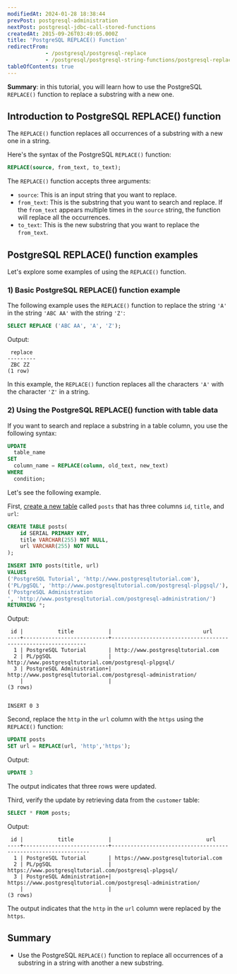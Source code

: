 ```yaml
---
modifiedAt: 2024-01-28 18:38:44
prevPost: postgresql-administration
nextPost: postgresql-jdbc-call-stored-functions
createdAt: 2015-09-26T03:49:05.000Z
title: 'PostgreSQL REPLACE() Function'
redirectFrom:
            - /postgresql/postgresql-replace 
            - /postgresql/postgresql-string-functions/postgresql-replace
tableOfContents: true
---
```


**Summary**: in this tutorial, you will learn how to use the PostgreSQL `REPLACE()` function to replace a substring with a new one.

## Introduction to PostgreSQL REPLACE() function

The `REPLACE()` function replaces all occurrences of a substring with a new one in a string.

Here's the syntax of the PostgreSQL `REPLACE()` function:

```sql
REPLACE(source, from_text, to_text);
```

The `REPLACE()` function accepts three arguments:

- `source`: This is an input string that you want to replace.
- `from_text`: This is the substring that you want to search and replace. If the `from_text` appears multiple times in the `source` string, the function will replace all the occurrences.
- `to_text`: This is the new substring that you want to replace the `from_text`.

## PostgreSQL REPLACE() function examples

Let's explore some examples of using the `REPLACE()` function.

### 1) Basic PostgreSQL REPLACE() function example

The following example uses the `REPLACE()` function to replace the string `'A'` in the string `'ABC AA'` with the string `'Z'`:

```sql
SELECT REPLACE ('ABC AA', 'A', 'Z');
```

Output:

```
 replace
---------
 ZBC ZZ
(1 row)
```

In this example, the `REPLACE()` function replaces all the characters `'A'` with the character `'Z'` in a string.

### 2) Using the PostgreSQL REPLACE() function with table data

If you want to search and replace a substring in a table column, you use the following syntax:

```sql
UPDATE
  table_name
SET
  column_name = REPLACE(column, old_text, new_text)
WHERE
  condition;
```

Let's see the following example.

First, [create a new table](/postgresql/postgresql-create-table) called `posts` that has three columns `id`, `title`, and `url`:

```sql
CREATE TABLE posts(
    id SERIAL PRIMARY KEY,
    title VARCHAR(255) NOT NULL,
    url VARCHAR(255) NOT NULL
);

INSERT INTO posts(title, url)
VALUES
('PostgreSQL Tutorial', 'http://www.postgresqltutorial.com'),
('PL/pgSQL', 'http://www.postgresqltutorial.com/postgresql-plpgsql/'),
('PostgreSQL Administration
', 'http://www.postgresqltutorial.com/postgresql-administration/')
RETURNING *;
```

Output:

```
 id |           title           |                             url
----+---------------------------+--------------------------------------------------------------
  1 | PostgreSQL Tutorial       | http://www.postgresqltutorial.com
  2 | PL/pgSQL                  | http://www.postgresqltutorial.com/postgresql-plpgsql/
  3 | PostgreSQL Administration+| http://www.postgresqltutorial.com/postgresql-administration/
    |                           |
(3 rows)


INSERT 0 3
```

Second, replace the `http` in the `url` column with the `https` using the `REPLACE()` function:

```sql
UPDATE posts
SET url = REPLACE(url, 'http','https');
```

Output:

```sql
UPDATE 3
```

The output indicates that three rows were updated.

Third, verify the update by retrieving data from the `customer` table:

```sql
SELECT * FROM posts;
```

Output:

```
 id |           title           |                              url
----+---------------------------+---------------------------------------------------------------
  1 | PostgreSQL Tutorial       | https://www.postgresqltutorial.com
  2 | PL/pgSQL                  | https://www.postgresqltutorial.com/postgresql-plpgsql/
  3 | PostgreSQL Administration+| https://www.postgresqltutorial.com/postgresql-administration/
    |                           |
(3 rows)
```

The output indicates that the `http` in the `url` column were replaced by the `https`.

## Summary

- Use the PostgreSQL `REPLACE()` function to replace all occurrences of a substring in a string with another a new substring.
